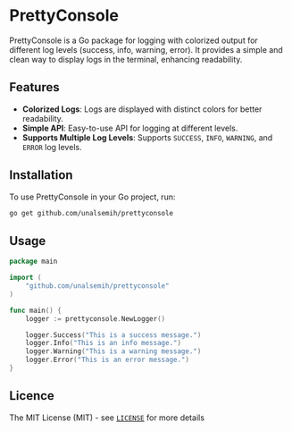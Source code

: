 # PrettyConsole

PrettyConsole is a Go package for logging with colorized output for different log levels (success, info, warning, error). It provides a simple and clean way to display logs in the terminal, enhancing readability.

## Features
- **Colorized Logs**: Logs are displayed with distinct colors for better readability.
- **Simple API**: Easy-to-use API for logging at different levels.
- **Supports Multiple Log Levels**: Supports `SUCCESS`, `INFO`, `WARNING`, and `ERROR` log levels.

## Installation

To use PrettyConsole in your Go project, run:

```bash
go get github.com/unalsemih/prettyconsole
```

## Usage

```go
package main

import (
	"github.com/unalsemih/prettyconsole"
)

func main() {
	logger := prettyconsole.NewLogger()

	logger.Success("This is a success message.")
	logger.Info("This is an info message.")
	logger.Warning("This is a warning message.")
	logger.Error("This is an error message.")
}
```

## Licence

The MIT License (MIT) - see [`LICENSE`](https://github.com/unalsemih/prettyconsole/blob/main/LICENSE) for more details
